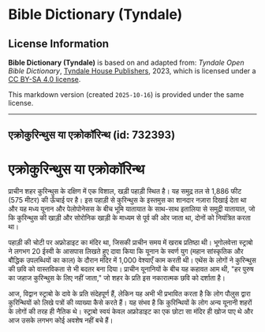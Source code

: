 # Bible Dictionary (Tyndale)

## License Information

**Bible Dictionary (Tyndale)** is based on and adapted from: _Tyndale Open Bible Dictionary_, [Tyndale House Publishers](https://tyndaleopenresources.com/), 2023, which is licensed under a [CC BY-SA 4.0 license](https://creativecommons.org/licenses/by-sa/4.0/legalcode.en).

This markdown version (created `2025-10-16`) is provided under the same license.



--------------------------------

## एक्रोकुरिन्थुस या एक्रोकॉरिन्थ (id: 732393)

एक्रोकुरिन्थुस या एक्रोकॉरिन्थ
==============================

प्राचीन शहर कुरिन्थुस के दक्षिण में एक विशाल, खड़ी पहाड़ी स्थित है। यह समुद्र तल से 1,886 फीट (575 मीटर) की ऊँचाई पर है। इस पहाड़ी से कुरिन्थुस के इस्तमुस का शानदार नज़ारा दिखाई देता था और यह मध्य यूनान और पेलोपोनेसस के बीच भूमि यातायात के साथ\-साथ इतालिया से समुद्री यातायात, जो कि कुरिन्थुस की खाड़ी और सोरोनिक खाड़ी के माध्यम से पूर्व की ओर जाता था, दोनों को नियंत्रित करता था। 

पहाड़ी की चोटी पर अफ्रोडाइट का मंदिर था, जिसकी प्राचीन समय में खराब प्रतिष्ठा थी। भूगोलवेत्ता स्ट्राबो ने लगभग 20 ईस्वी के आसपास लिखते हुए दावा किया कि यूनान के स्वर्ण युग (महान सांस्कृतिक और बौद्धिक उपलब्धियों का काल) के दौरान मंदिर में 1,000 वेश्याएँ काम करती थी। एथेंस के लोगों ने कुरिन्थुस की छवि को वास्तविकता से भी बदतर बना दिया। प्राचीन यूनानियों के बीच यह कहावत आम थी, "हर पुरुष का जहाज कुरिन्थुस के लिए नहीं जाता," जो शहर के प्रति इस नकारात्मक छवि को दर्शाता है।

आज, विद्वान स्ट्राबो के दावे के प्रति संदेहपूर्ण हैं, लेकिन यह अभी भी प्रभावित करता है कि लोग पौलुस द्वारा कुरिन्थियों को लिखे पत्रों की व्याख्या कैसे करते हैं। यह संभव है कि कुरिन्थियों के लोग अन्य यूनानी शहरों के लोगों की तरह ही नैतिक थे। स्ट्राबो स्वयं केवल अफ्रोडाइट का एक छोटा सा मंदिर ही खोज पाए थे और आज उसके लगभग कोई अवशेष नहीं बचे हैं।


